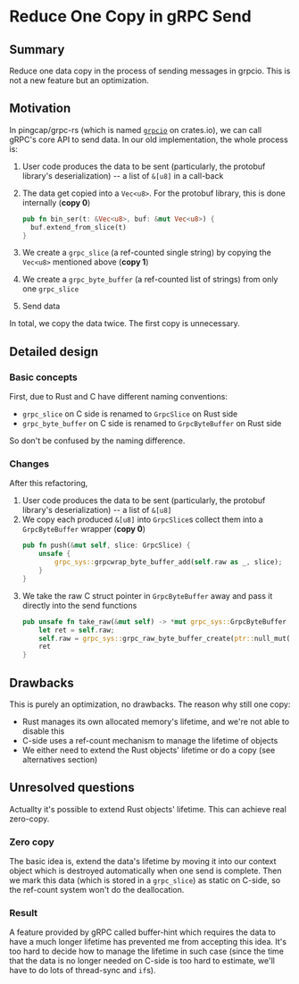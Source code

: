 # Reduce One Copy in gRPC Send

## Summary

Reduce one data copy in the process of sending messages in grpcio.
This is not a new feature but an optimization.

## Motivation

In pingcap/grpc-rs (which is named [`grpcio`](https://docs.rs/crate/grpcio/)
on crates.io), we can call gRPC's core API to send data.
In our old implementation, the whole process is:

1. User code produces the data to be sent (particularly, the protobuf library's
   deserialization) -- a list of `&[u8]` in a call-back
2. The data get copied into a `Vec<u8>`. For the protobuf library, this is done
   internally (**copy 0**)

   ```rust
   pub fn bin_ser(t: &Vec<u8>, buf: &mut Vec<u8>) {
     buf.extend_from_slice(t)
   }
   ```

3. We create a `grpc_slice` (a ref-counted single string) by copying the
   `Vec<u8>` mentioned above (**copy 1**)
4. We create a `grpc_byte_buffer` (a ref-counted list of strings) from only
   one `grpc_slice`
5. Send data

In total, we copy the data twice. The first copy is unnecessary.

## Detailed design

### Basic concepts

First, due to Rust and C have different naming conventions:

+ `grpc_slice` on C side is renamed to `GrpcSlice` on Rust side
+ `grpc_byte_buffer` on C side is renamed to `GrpcByteBuffer` on Rust side

So don't be confused by the naming difference.

### Changes

After this refactoring,

1. User code produces the data to be sent (particularly, the protobuf library's
   deserialization) -- a list of `&[u8]`
2. We copy each produced `&[u8]` into `GrpcSlice`s collect them into a
   `GrpcByteBuffer` wrapper (**copy 0**)
    ```rust
    pub fn push(&mut self, slice: GrpcSlice) {
        unsafe {
            grpc_sys::grpcwrap_byte_buffer_add(self.raw as _, slice);
        }
    }
    ```
3. We take the raw C struct pointer in `GrpcByteBuffer` away and pass it
   directly into the send functions
    ```rust
    pub unsafe fn take_raw(&mut self) -> *mut grpc_sys::GrpcByteBuffer {
        let ret = self.raw;
        self.raw = grpc_sys::grpc_raw_byte_buffer_create(ptr::null_mut(), 0);
        ret
    }
    ```

## Drawbacks

This is purely an optimization, no drawbacks.
The reason why still one copy:

+ Rust manages its own allocated memory's lifetime, and we're not able
  to disable this
+ C-side uses a ref-count mechanism to manage the lifetime of objects
+ We either need to extend the Rust objects' lifetime or do a copy (see
  alternatives section)

## Unresolved questions

Actuallty it's possible to extend Rust objects' lifetime.
This can achieve real zero-copy.

### Zero copy

The basic idea is, extend the data's lifetime by moving it into our context
object which is destroyed automatically when one send is complete.
Then we mark this data (which is stored in a `grpc_slice`) as static on
C-side, so the ref-count system won't do the deallocation.

### Result

A feature provided by gRPC called buffer-hint which requires the data to have
a much longer lifetime has prevented me from accepting this idea.
It's too hard to decide how to manage the lifetime in such case (since the time
that the data is no longer needed on C-side is too hard to estimate, we'll have
to do lots of thread-sync and `if`s).
